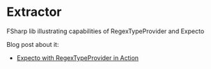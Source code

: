 # Extractor
FSharp lib illustrating capabilities of RegexTypeProvider and Expecto

Blog post about it:
* [Expecto with RegexTypeProvider in Action](https://mnie.github.io/2017-04-11-regexTypeProviderWithExpecto/)
